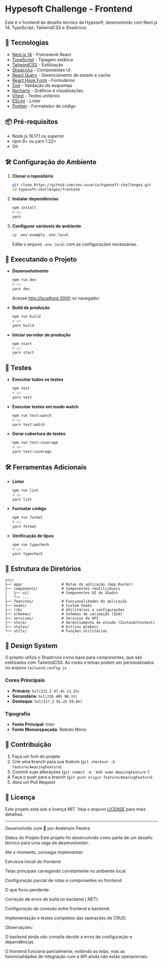 # Hypesoft Challenge - Frontend

Este é o frontend do desafio técnico da Hypesoft, desenvolvido com Next.js 14, TypeScript, TailwindCSS e Shadcn/ui.

## 🚀 Tecnologias

- [Next.js 14](https://nextjs.org/) - Framework React
- [TypeScript](https://www.typescriptlang.org/) - Tipagem estática
- [TailwindCSS](https://tailwindcss.com/) - Estilização
- [Shadcn/ui](https://ui.shadcn.com/) - Componentes UI
- [React Query](https://tanstack.com/query/latest) - Gerenciamento de estado e cache
- [React Hook Form](https://react-hook-form.com/) - Formulários
- [Zod](https://zod.dev/) - Validação de esquemas
- [Recharts](https://recharts.org/) - Gráficos e visualizações
- [Vitest](https://vitest.dev/) - Testes unitários
- [ESLint](https://eslint.org/) - Linter
- [Prettier](https://prettier.io/) - Formatador de código

## 📦 Pré-requisitos

- Node.js 18.17.1 ou superior
- npm 9+ ou yarn 1.22+
- Git

## 🛠️ Configuração do Ambiente

1. **Clonar o repositório**
   ```bash
   git clone https://github.com/seu-usuario/hypesoft-challengex.git
   cd hypesoft-challengex/frontend
   ```

2. **Instalar dependências**
   ```bash
   npm install
   # ou
   yarn
   ```

3. **Configurar variáveis de ambiente**
   ```bash
   cp .env.example .env.local
   ```
   Edite o arquivo `.env.local` com as configurações necessárias.

## 🚀 Executando o Projeto

- **Desenvolvimento**
  ```bash
  npm run dev
  # ou
  yarn dev
  ```
  Acesse [http://localhost:3000](http://localhost:3000) no navegador.

- **Build de produção**
  ```bash
  npm run build
  # ou
  yarn build
  ```

- **Iniciar servidor de produção**
  ```bash
  npm start
  # ou
  yarn start
  ```

## 🧪 Testes

- **Executar todos os testes**
  ```bash
  npm test
  # ou
  yarn test
  ```

- **Executar testes em modo watch**
  ```bash
  npm run test:watch
  # ou
  yarn test:watch
  ```

- **Gerar cobertura de testes**
  ```bash
  npm run test:coverage
  # ou
  yarn test:coverage
  ```

## 🛠️ Ferramentas Adicionais

- **Linter**
  ```bash
  npm run lint
  # ou
  yarn lint
  ```

- **Formatar código**
  ```bash
  npm run format
  # ou
  yarn format
  ```

- **Verificação de tipos**
  ```bash
  npm run typecheck
  # ou
  yarn typecheck
  ```

## 📂 Estrutura de Diretórios

```
src/
├── app/                  # Rotas da aplicação (App Router)
├── components/           # Componentes reutilizáveis
│   ├── ui/               # Componentes UI do Shadcn
│   └── ...
├── features/             # Funcionalidades da aplicação
├── hooks/                # Custom hooks
├── lib/                  # Utilitários e configurações
├── schemas/              # Schemas de validação (Zod)
├── services/             # Serviços de API
├── store/                # Gerenciamento de estado (Zustand/Context)
├── styles/               # Estilos globais
└── utils/                # Funções utilitárias
```

## 🎨 Design System

O projeto utiliza o Shadcn/ui como base para componentes, que são estilizados com TailwindCSS. As cores e temas podem ser personalizados no arquivo `tailwind.config.js`.

### Cores Principais

- **Primária**: `hsl(222.2 47.4% 11.2%)`
- **Secundária**: `hsl(210 40% 96.1%)`
- **Destaque**: `hsl(217.2 91.2% 59.8%)`

### Tipografia

- **Fonte Principal**: Inter
- **Fonte Monoespaçada**: Roboto Mono

## 🤝 Contribuição

1. Faça um fork do projeto
2. Crie uma branch para sua feature (`git checkout -b feature/AmazingFeature`)
3. Commit suas alterações (`git commit -m 'Add some AmazingFeature'`)
4. Faça o push para a branch (`git push origin feature/AmazingFeature`)
5. Abra um Pull Request

## 📄 Licença

Este projeto está sob a licença MIT. Veja o arquivo [LICENSE](LICENSE) para mais detalhes.

---

Desenvolvido com 💜 por Anderson Pereira 

Status do Projeto
Este projeto foi desenvolvido como parte de um desafio técnico para uma vaga de desenvolvedor.

Até o momento, consegui implementar:

Estrutura inicial do frontend 

Telas principais carregando corretamente no ambiente local.

Configuração parcial de rotas e componentes no frontend.

O que ficou pendente:

Correção de erros de build no backend (.NET).

Configuração da conexão entre frontend e backend.

Implementação e testes completos das operações de CRUD.

Observações:

O backend ainda não compila devido a erros de configuração e dependências.

O frontend funciona parcialmente, exibindo as telas, mas as funcionalidades de integração com a API ainda não estão operacionais.


